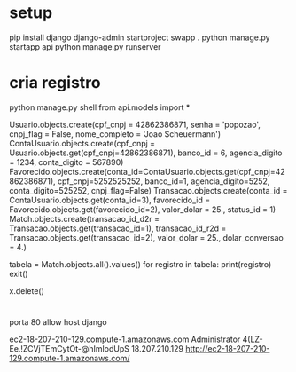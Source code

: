 # setup
pip install django 
django-admin startproject swapp .
python manage.py startapp api
python manage.py runserver

# cria registro
python manage.py shell
from api.models import *

Usuario.objects.create(cpf_cnpj = 42862386871, senha = 'popozao', cnpj_flag = False, nome_completo = 'Joao Scheuermann')
ContaUsuario.objects.create(cpf_cnpj = Usuario.objects.get(cpf_cnpj=42862386871), banco_id = 6, agencia_digito = 1234, conta_digito = 567890)
Favorecido.objects.create(conta_id=ContaUsuario.objects.get(cpf_cnpj=42862386871), cpf_cnpj=5252525252, banco_id=1, agencia_digito=5252, conta_digito=525252, cnpj_flag=False)
Transacao.objects.create(conta_id = ContaUsuario.objects.get(conta_id=3), favorecido_id = Favorecido.objects.get(favorecido_id=2), valor_dolar = 25., status_id = 1)
Match.objects.create(transacao_id_d2r = Transacao.objects.get(transacao_id=1), transacao_id_r2d = Transacao.objects.get(transacao_id=2), valor_dolar = 25., dolar_conversao = 4.)

tabela = Match.objects.all().values()
for registro in tabela:
    print(registro)
exit()

x.delete()

#
porta 80
allow host django

ec2-18-207-210-129.compute-1.amazonaws.com
Administrator
4(LZ-Ee.!ZCVjTEmCytOt-@hImlodUpS
18.207.210.129
http://ec2-18-207-210-129.compute-1.amazonaws.com/
